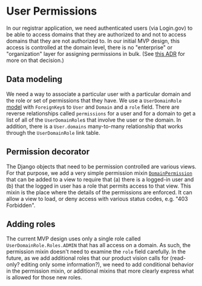 # User Permissions

In our registrar application, we need authenticated users (via Login.gov) to
be able to access domains that they are authorized to and not to access
domains that they are not authorized to. In our initial MVP design, this
access is controlled at the domain level, there is no "enterprise" or
"organization" layer for assigning permissions in bulk. (See [this
ADR](../architecture/decisions/0019-role-based-access-control.md) for more on
that decision.)

## Data modeling

We need a way to associate a particular user with a particular domain and the
role or set of permissions that they have. We use a `UserDomainRole`
[model](../../src/registrar/models/user_domain_role.py) with `ForeignKey`s to
`User` and `Domain` and a `role` field. There are reverse relationships called
`permissions` for a user and for a domain to get a list of all of the
`UserDomainRole`s that involve the user or the domain. In addition, there is a
`User.domains` many-to-many relationship that works through the
`UserDomainRole` link table.

## Permission decorator

The Django objects that need to be permission controlled are various views.
For that purpose, we add a very simple permission mixin
[`DomainPermission`](../../src/registrar/views/utility/mixins.py) that can be
added to a view to require that (a) there is a logged-in user and (b) that the
logged in user has a role that permits access to that view. This mixin is the
place where the details of the permissions are enforced. It can allow a view
to load, or deny access with various status codes, e.g. "403 Forbidden".

## Adding roles

The current MVP design uses only a single role called
`UserDomainRole.Roles.ADMIN` that has all access on a domain. As such, the
permission mixin doesn't need to examine the `role` field carefully. In the
future, as we add additional roles that our product vision calls for
(read-only? editing only some information?), we need to add conditional
behavior in the permission mixin, or additional mixins that more clearly
express what is allowed for those new roles.
